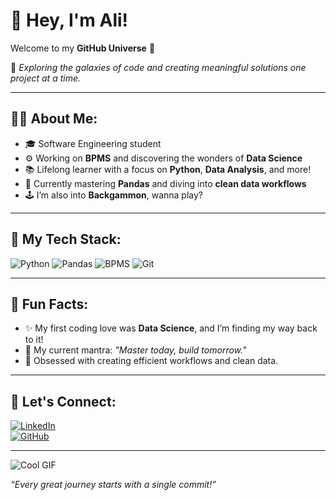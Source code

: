 # 👋 Hey, I'm Ali!

Welcome to my **GitHub Universe** 🚀  

🌌 _Exploring the galaxies of code and creating meaningful solutions one project at a time._  

---

## 🧑‍💻 About Me:
- 🎓 Software Engineering student  
- ⚙️ Working on **BPMS** and discovering the wonders of **Data Science**  
- 📚 Lifelong learner with a focus on **Python**, **Data Analysis**, and more!  
- 🌱 Currently mastering **Pandas** and diving into **clean data workflows**  
- 🕹️ I’m also into **Backgammon**, wanna play?  

---

## 🚀 My Tech Stack:
![Python](https://img.shields.io/badge/-Python-3776AB?style=for-the-badge&logo=python&logoColor=white)
![Pandas](https://img.shields.io/badge/-Pandas-150458?style=for-the-badge&logo=pandas&logoColor=white)
![BPMS](https://img.shields.io/badge/-BPMS-FF7F00?style=for-the-badge)
![Git](https://img.shields.io/badge/-Git-F05032?style=for-the-badge&logo=git&logoColor=white)

---

## 🎯 Fun Facts:
- ✨ My first coding love was **Data Science**, and I’m finding my way back to it!  
- 🌟 My current mantra: *"Master today, build tomorrow."*  
- 🖤 Obsessed with creating efficient workflows and clean data.  

---

## 🔗 Let's Connect:
[![LinkedIn](https://img.shields.io/badge/-LinkedIn-0077B5?style=for-the-badge&logo=linkedin&logoColor=white)](https://linkedin.com/in/ali-your-profile)  
[![GitHub](https://img.shields.io/badge/-GitHub-181717?style=for-the-badge&logo=github&logoColor=white)](https://github.com/ali-your-profile)  

---

![Cool GIF](https://media.giphy.com/media/3o6ZsYm5GfIAq5RWeE/giphy.gif)  

*“Every great journey starts with a single commit!”*
